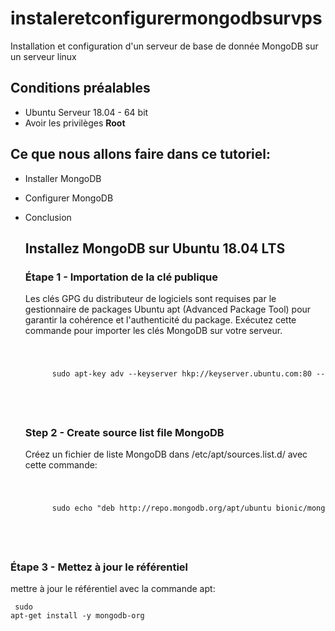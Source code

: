 # instaleretconfigurermongodbsurvps
Installation et configuration d'un serveur de base de donnée MongoDB sur un serveur linux 
## Conditions préalables
* Ubuntu Serveur 18.04 - 64 bit
* Avoir les privilèges **Root**
  
## Ce que nous allons faire dans ce tutoriel:
* Installer MongoDB
* Configurer MongoDB
* Conclusion
  
  ## Installez MongoDB sur Ubuntu 18.04 LTS
  ### Étape 1 - Importation de la clé publique
  Les clés GPG du distributeur de logiciels sont requises par le gestionnaire de packages Ubuntu apt (Advanced Package Tool) pour garantir la cohérence et l'authenticité du package. Exécutez cette commande pour importer les clés MongoDB sur votre serveur.
  <code>
    <pre>
        sudo apt-key adv --keyserver hkp://keyserver.ubuntu.com:80 --recv 68818C72E52529D4
    </pre>
  </code>

  ### Step 2 - Create source list file MongoDB
   Créez un fichier de liste MongoDB dans /etc/apt/sources.list.d/ avec cette commande:
   <code>
    <pre>
        sudo echo "deb http://repo.mongodb.org/apt/ubuntu bionic/mongodb-org/4.0 multiverse" | sudo tee /etc/apt/sources.list.d/mongodb-org-4.0.list
    </pre>
  </code>

### Étape 3 - Mettez à jour le référentiel
mettre à jour le référentiel avec la commande apt:
<code>
    <pre>
        sudo apt-get install -y mongodb-org
    </pre>
  </code>